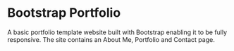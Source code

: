 # Bootstrap Portfolio
A basic portfolio template website built with Bootstrap enabling it to be fully responsive.  The site contains an About Me, Portfolio and Contact page.
